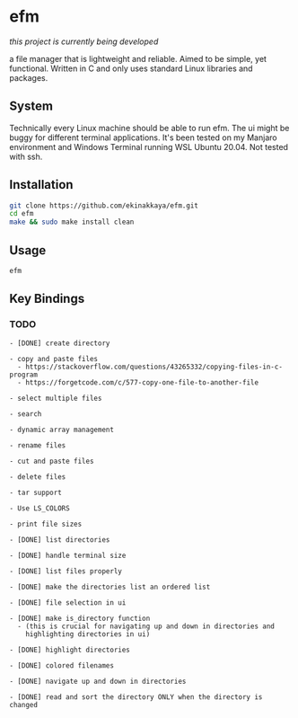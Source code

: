 # efm

*this project is currently being developed*

a file manager that is lightweight and reliable. Aimed to be simple, yet functional.
Written in C and only uses standard Linux libraries and packages.

## System

Technically every Linux machine should be able to run efm. The ui might be buggy for different terminal applications. It's been tested on my Manjaro environment and Windows Terminal running WSL Ubuntu 20.04. Not tested with ssh.

## Installation

```sh
git clone https://github.com/ekinakkaya/efm.git
cd efm
make && sudo make install clean
```

## Usage

```sh
efm
```

## Key Bindings



### TODO
```
- [DONE] create directory

- copy and paste files
  - https://stackoverflow.com/questions/43265332/copying-files-in-c-program
  - https://forgetcode.com/c/577-copy-one-file-to-another-file

- select multiple files

- search

- dynamic array management

- rename files

- cut and paste files

- delete files

- tar support

- Use LS_COLORS

- print file sizes

- [DONE] list directories

- [DONE] handle terminal size

- [DONE] list files properly

- [DONE] make the directories list an ordered list

- [DONE] file selection in ui

- [DONE] make is_directory function
  - (this is crucial for navigating up and down in directories and
    highlighting directories in ui)

- [DONE] highlight directories

- [DONE] colored filenames

- [DONE] navigate up and down in directories

- [DONE] read and sort the directory ONLY when the directory is changed

```
